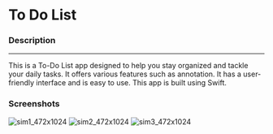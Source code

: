 # **To Do List**

### **Description**
___________________

This is a To-Do List app designed to help you stay organized and tackle your daily tasks. It offers various features such as annotation. It has a user-friendly interface and is easy to use. This app is built using Swift.


### **Screenshots**

![sim1_472x1024](https://user-images.githubusercontent.com/103958395/233806589-0d6e7ea5-b69c-4a94-ba34-ef63f3ce65d4.jpg)
![sim2_472x1024](https://user-images.githubusercontent.com/103958395/233806606-90b27476-0f52-4b6c-93db-624162200d38.jpg)
![sim3_472x1024](https://user-images.githubusercontent.com/103958395/233806609-9dc57b65-8f55-4799-b404-f355a34d6b25.jpg)


